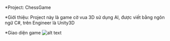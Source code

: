*Project: ChessGame

*Giới thiệu:
	Project này là game cờ vua 3D sử dụng AI, được viết bằng ngôn ngữ C#, trên Engineer là Unity3D

*Giao diện game
![alt text](https://img.nhandan.com.vn/Files/Images/2020/07/26/nhat_cay-1595747664059.jpg)
